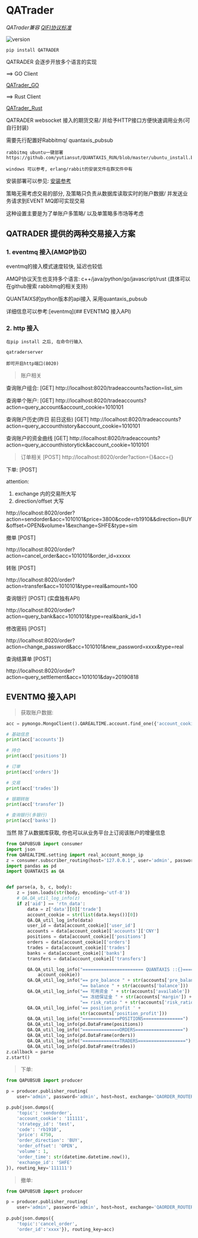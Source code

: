 # QATrader


_QATrader兼容 [QIFI协议标准](https://github.com/QUANTAXIS/QIFI/blob/master/README.md)_

![version](https://img.shields.io/pypi/v/QATRADER.svg)

```
pip install QATRADER
```

QATRADER 会逐步开放多个语言的实现

==>  GO Client

[QATrader_GO](https://github.com/yutiansut/qatrader_go)

==> Rust Client

[QATrader_Rust](https://github.com/yutiansut/qatrader_rust)





QATRADER websocket 接入的期货交易/ 并给予HTTP接口方便快速调用业务(可自行封装)

需要先行配置好Rabbitmq/ quantaxis_pubsub

```
rabbitmq ubuntu一键部署 https://github.com/yutiansut/QUANTAXIS_RUN/blob/master/ubuntu_install.bash

windows 可以参考, erlang/rabbit的安装文件在群文件中有
```

安装部署可以参见: [安装参考](期货模拟盘从零配置.md)


策略无需考虑交易的部分, 及策略只负责从数据库读取实时的账户数据/ 并发送业务请求到EVENT MQ即可实现交易

这种设置主要是为了单账户多策略/ 以及单策略多市场等考虑


## QATRADER 提供的两种交易接入方案

### 1. eventmq 接入(AMQP协议)

eventmq的接入模式速度较快, 延迟也较低

AMQP协议天生也支持多个语言: c++/java/python/go/javascript/rust (具体可以在github搜索 rabbitmq的相关支持)

QUANTAIXS的python版本的api接入 采用quantaxis_pubsub

详细信息可以参考:[eventmq](## EVENTMQ 接入API)


### 2. http 接入


```
在pip install 之后, 在命令行输入

qatraderserver

即可开启http端口(8020)
```

> 账户相关

查询账户组合: [GET]  http://localhost:8020/tradeaccounts?action=list_sim

查询单个账户: [GET]  http://localhost:8020/tradeaccounts?action=query_account&account_cookie=1010101

查询账户历史(昨日 前日这些)  [GET] http://localhost:8020/tradeaccounts?action=query_accounthistory&account_cookie=1010101

查询账户的资金曲线 [GET] http://localhost:8020/tradeaccounts?action=query_accounthistorytick&account_cookie=1010101


> 订单相关  [POST] http://localhost:8020/order?action={}&acc={}

下单: [POST] 

attention:  
1. exchange 内的交易所大写
2. direction/offset 大写

http://localhost:8020/order?action=sendorder&acc=1010101&price=3800&code=rb1910&&direction=BUY&offset=OPEN&volume=1&exchange=SHFE&type=sim


撤单 [POST]

http://localhost:8020/order?action=cancel_order&acc=1010101&order_id=xxxxx

转账 [POST]


http://localhost:8020/order?action=transfer&acc=1010101&type=real&amount=100


查询银行 [POST]  (实盘独有API)

http://localhost:8020/order?action=query_bank&acc=1010101&type=real&bank_id=1

修改密码 [POST] 


http://localhost:8020/order?action=change_password&acc=1010101&new_password=xxxx&type=real

查询结算单  [POST]

http://localhost:8020/order?action=query_settlement&acc=1010101&day=20190818



## EVENTMQ 接入API

> 获取账户数据:

```python
acc = pymongo.MongoClient().QAREALTIME.account.find_one({'account_cookie':'xxxx'})

# 基础信息
print(acc['accounts'])

# 持仓
print(acc['positions'])

# 订单
print(acc['orders'])

# 交易
print(acc['trades'])

# 银期转账
print(acc['transfer'])

# 查询银行(多银行)
print(acc['banks'])

```

当然 除了从数据库获取, 你也可以从业务平台上订阅该账户的增量信息

```python
from QAPUBSUB import consumer
import json
from QAREALTIME.setting import real_account_mongo_ip
z = consumer.subscriber_routing(host='127.0.0.1', user='admin', password='admin',exchange='QAACCOUNT',routing_key='812572')
import pandas as pd
import QUANTAXIS as QA


def parse(a, b, c, body):
    z = json.loads(str(body, encoding='utf-8'))
    # QA.QA_util_log_info(z)
    if z['aid'] == 'rtn_data':
        data = z['data'][0]['trade']
        account_cookie = str(list(data.keys())[0])
        QA.QA_util_log_info(data)
        user_id = data[account_cookie]['user_id']
        accounts = data[account_cookie]['accounts']['CNY']
        positions = data[account_cookie]['positions']
        orders = data[account_cookie]['orders']
        trades = data[account_cookie]['trades']
        banks = data[account_cookie]['banks']
        transfers = data[account_cookie]['transfers']

        QA.QA_util_log_info("======================= QUANTAXIS ::{}=======================".format(
            account_cookie))
        QA.QA_util_log_info("== pre_balance " + str(accounts['pre_balance']) +
                            "== balance " + str(accounts['balance']))
        QA.QA_util_log_info("== 可用资金 " + str(accounts['available']) +
                            "== 冻结保证金 " + str(accounts['margin']) +
                            "== risk_ratio " + str(accounts['risk_ratio']))
        QA.QA_util_log_info('== position_profit ' +
                            str(accounts['position_profit']))
        QA.QA_util_log_info("==============POSITIONS===============")
        QA.QA_util_log_info(pd.DataFrame(positions))
        QA.QA_util_log_info("==============ORDERS==================")
        QA.QA_util_log_info(pd.DataFrame(orders))
        QA.QA_util_log_info("==============TRADERS==================")
        QA.QA_util_log_info(pd.DataFrame(trades))
z.callback = parse
z.start()
```


> 下单:

```python
from QAPUBSUB import producer

p = producer.publisher_routing(
    user='admin', password='admin', host=host, exchange='QAORDER_ROUTER')

p.pub(json.dumps({
    'topic': 'sendorder',
    'account_cookie': '111111',
    'strategy_id': 'test',
    'code': 'rb1910',
    'price': 4750,
    'order_direction': 'BUY',
    'order_offset': 'OPEN',
    'volume': 1,
    'order_time': str(datetime.datetime.now()),
    'exchange_id': 'SHFE'
}), routing_key='111111')

```

> 撤单:

```python
from QAPUBSUB import producer

p = producer.publisher_routing(
    user='admin', password='admin', host=host, exchange='QAORDER_ROUTER')
    
p.pub(json.dumps({
    'topic':'cancel_order',
    'order_id':'xxxx'}), routing_key=acc)
```

